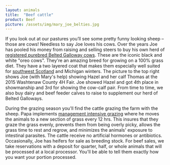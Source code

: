 ```yaml
---
layout: animals
title:  "Beef cattle"
product: Beef
picture: /assets/img/mary_joe_belties.jpg
---
```


If you look out at our pastures you’ll see some pretty funny looking sheep – those are cows!  Needless to say Joe loves his cows. Over the years Joe has pooled his money from raising and selling steers to buy his own herd of [registered purebred Belted Galloway cows](http://beltie.org). These are the iconic black and white "oreo cows". They're an amazing breed for growing on a 100% grass diet. They have a two layered coat that makes them especially well suited for [southwest Scotland](https://en.wikipedia.org/wiki/Galloway) and Michigan winters. The picture to the top right shows Joe (with Mary's help) showing Hazel and her calf Thomas at the 2015 Washtenaw County 4H Fair. Joe showed Hazel and got 4th place in showmanship and 3rd for showing the cow-calf pair. From time to time, we also buy dairy and beef feeder calves to raise to supplement our herd of Belted Galloways.

During the grazing season you'll find the cattle grazing the farm with the sheep. Papa implements [management intensive grazing](https://en.wikipedia.org/wiki/Managed_intensive_rotational_grazing) where he moves the animals to a new section of grass every 12 hrs. This insures that they graze the grass evenly, prevents them from being overly picky, allows the grass time to rest and regrow, and minimizes the animals' exposure to intestinal parasites. The cattle receive no artificial hormones or antibiotics. Occasionally, Joe has heifers for sale as breeding stock. For beef sales, we take reservations with a deposit for quarter, half, or whole animals that will be processed at a local processor. You'll be able to tell them exactly how you want your portion processed.
